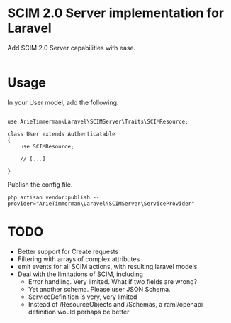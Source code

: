 
# SCIM 2.0 Server implementation for Laravel

Add SCIM 2.0 Server capabilities with ease.

~~~

~~~

# Usage

In your User model, add the following.

~~~.php

use ArieTimmerman\Laravel\SCIMServer\Traits\SCIMResource;

class User extends Authenticatable
{
    use SCIMResource;
    
    // [...]

}

~~~

Publish the config file.

~~~
php artisan vendor:publish --provider="ArieTimmerman\Laravel\SCIMServer\ServiceProvider"
~~~

# TODO

* Better support for Create requests
* Filtering with arrays of complex attributes
* emit events for all SCIM actions, with resulting laravel models
* Deal with the limitations of SCIM, including
	* Error handling. Very limited. What if two fields are wrong?
	* Yet another schema. Please user JSON Schema.
	* ServiceDefinition is very, very limited
	* Instead of /ResourceObjects and /Schemas, a raml/openapi definition would perhaps be better

